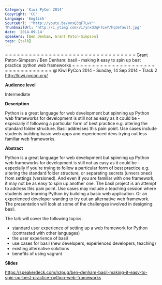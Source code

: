 ```yaml
---
Category: 'Kiwi PyCon 2014'
Copyright: 'CC'
Language: 'English'
SourceUrl: '"http://youtu.be/ynxQ3qF7LwY"'
ThumbnailUrl: 'http://i.ytimg.com/vi/ynxQ3qF7LwY/hqdefault.jpg'
date: '2014-09-14'
speakers: [Ben Denham, Grant Paton-Simpson]
tags: [talk]
---
```

= = = = = = = = = = = = = = = = = = = = = = = = = = = = = = = = = 
Grant Paton-Simpson / Ben Denham:
basil - making it easy to spin up best practice python web frameworks
= = = = = = = = = = = = = = = = = = = = = = = = = = = = = = = = = 
@ Kiwi PyCon 2014 - Sunday, 14 Sep 2014 - Track 2
http://kiwi.pycon.org/

**Audience level**

Intermediate

**Description**

Python is a great language for web development but spinning up Python web frameworks for development is still not as easy as it could be - especially if following a particular form of best practice e.g. altering the standard folder structure. Basil addresses this pain point. Use cases include students building basic web apps and experienced devs trying out less familiar web frameworks.

**Abstract**

Python is a great language for web development but spinning up Python web frameworks for development is still not as easy as it could be - especially if you're trying to follow a particular form of best practice e.g. altering the standard folder structure, or separating secrets (unversioned) from settings (versioned). And even if you are familiar with one framework, it may not be as easy to spin up another one. The basil project is an attempt to address this pain point. Use cases may include a teaching session where students are learning Python by building a basic web application. Or an experienced developer wanting to try out an alternative web framework. The presentation will look at some of the challenges involved in designing basil.

The talk will cover the following topics:

 - standard user experience of setting up a web framework for Python (contrasted with other languages)
 - the user experience of basil
 - use cases for basil (new developers, experienced developers, teaching)
 - existing alternative solutions
 - benefits of using vagrant

**Slides**

https://speakerdeck.com/nzpug/ben-denham-basil-making-it-easy-to-spin-up-best-practice-python-web-frameworks